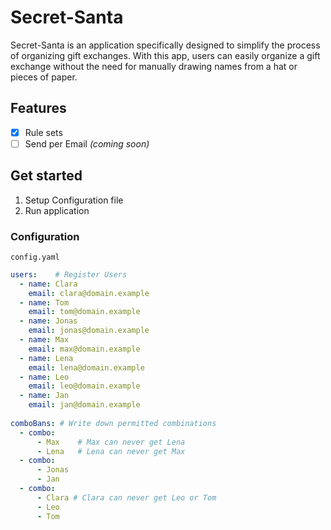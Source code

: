 # Secret-Santa
Secret-Santa is an application specifically designed to simplify the process of organizing gift exchanges. With this app, users can easily organize a gift exchange without the need for manually drawing names from a hat or pieces of paper.

## Features

 - [X] Rule sets
 - [ ] Send per Email _(coming soon)_

## Get started

1. Setup Configuration file
2. Run application

### Configuration
`config.yaml`
```yaml
users:    # Register Users
  - name: Clara
    email: clara@domain.example
  - name: Tom
    email: tom@domain.example
  - name: Jonas
    email: jonas@domain.example
  - name: Max
    email: max@domain.example
  - name: Lena
    email: lena@domain.example
  - name: Leo
    email: leo@domain.example
  - name: Jan
    email: jan@domain.example
    
comboBans: # Write down permitted combinations 
  - combo: 
      - Max    # Max can never get Lena
      - Lena   # Lena can never get Max
  - combo:
      - Jonas
      - Jan
  - combo:
      - Clara # Clara can never get Leo or Tom
      - Leo
      - Tom
```